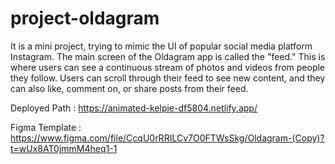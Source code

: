 # project-oldagram
It is a mini project, trying to mimic the UI of popular social media platform Instagram.
The main screen of the Oldagram app is called the "feed." This is where users can see a continuous stream of photos and videos from people they follow. Users can scroll through their feed to see new content, and they can also like, comment on, or share posts from their feed.

Deployed Path : https://animated-kelpie-df5804.netlify.app/

Figma Template : https://www.figma.com/file/CcqU0rRRILCv7O0FTWsSkg/Oldagram-(Copy)?t=wUx8AT0jmmM4heq1-1


